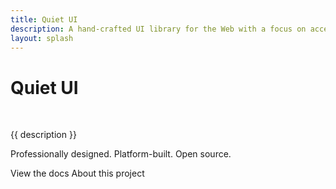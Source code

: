 ```yaml
---
title: Quiet UI
description: A hand-crafted UI library for the Web with a focus on accessibility, longevity, performance, and simplicity.
layout: splash
---
```


<div class="splash">
<h1 class="visually-hidden">Quiet UI</h1>
<img class="only-light" src="/assets/images/wordmark-light.svg" alt="">
<img class="only-dark" src="/assets/images/wordmark-dark.svg" alt="">

<p class="subtitle">{{ description }}</p>

<p>
Professionally designed. Platform-built. Open source.
</p>

<div class="splash-actions">

<quiet-button href="/docs/" variant="primary" size="xl" pill>
View the docs
</quiet-button>

<quiet-button href="/about" variant="text" size="xl" pill>
About this project
</quiet-button>

</div>
</div>
